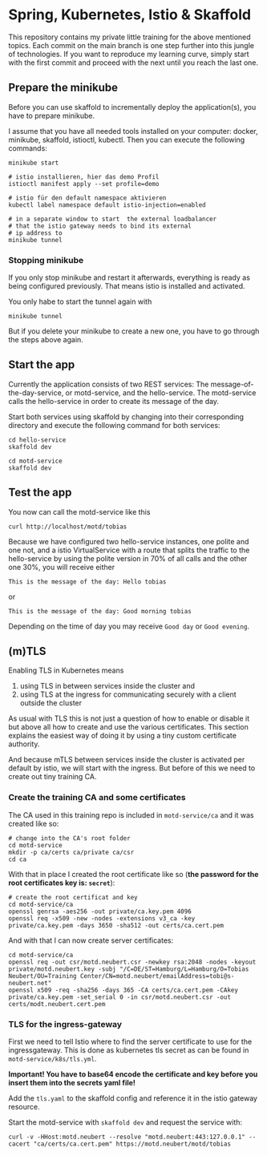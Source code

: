 # Spring, Kubernetes, Istio & Skaffold
This repository contains my private little training for the above mentioned topics. Each commit on the main branch is one step further into this jungle of technologies. If you want to reproduce my learning curve, simply start with the first commit and proceed with the next until you reach the last one.

## Prepare the minikube
Before you can use skaffold to incrementally deploy the application(s), you have to prepare minikube. 

I assume that you have all needed tools installed on your computer: docker, minikube, skaffold, istioctl, kubectl. Then you can execute the following commands:

    minikube start

    # istio installieren, hier das demo Profil
    istioctl manifest apply --set profile=demo

    # istio für den default namespace aktivieren
    kubectl label namespace default istio-injection=enabled

    # in a separate window to start  the external loadbalancer
    # that the istio gateway needs to bind its external
    # ip address to
    minikube tunnel

### Stopping minikube
If you only stop minikube and restart it afterwards, everything is ready as being configured previously. That means istio is installed and activated.

You only habe to start the tunnel again with

    minikube tunnel

But if you delete your minikube to create a new one, you have to go through the steps above again.

## Start the app
Currently the application consists of two REST services: The message-of-the-day-service, or motd-service, and the hello-service. The motd-service calls the hello-service in order to create its message of the day.

Start both services using skaffold by changing into their corresponding directory and execute the following command for both services:

    cd hello-service
    skaffold dev

    cd motd-service
    skaffold dev

## Test the app
You now can call the motd-service like this

    curl http://localhost/motd/tobias

Because we have configured two hello-service instances, one polite and one not, and a istio VirtualService with a route that splits the traffic to the hello-service by using the polite version in 70% of all calls and the other one 30%, you will receive either

    This is the message of the day: Hello tobias

or

    This is the message of the day: Good morning tobias

Depending on the time of day you may receive ```Good day``` or ```Good evening```.

## (m)TLS
Enabling TLS in Kubernetes means

1. using TLS in between services inside the cluster and
2. using TLS at the ingress for communicating securely with a client outside the cluster
   
As usual with TLS this is not just a question of how to enable or disable it but above all how to create and use the various certificates. This section explains the easiest way of doing it by using a tiny custom certificate authority.

And because mTLS between services inside the cluster is activated per default by istio, we will start with the ingress. But before of this we need to create out tiny training CA.

### Create the training CA and some certificates
The CA used in this training repo is included in ```motd-service/ca``` and it was created like so:

    # change into the CA's root folder
    cd motd-service
    mkdir -p ca/certs ca/private ca/csr 
    cd ca

With that in place I created the root certificate like so (**the password for the root certificates key is: ```secret```**):

    # create the root certificat and key
    cd motd-service/ca
    openssl genrsa -aes256 -out private/ca.key.pem 4096
    openssl req -x509 -new -nodes -extensions v3_ca -key private/ca.key.pem -days 3650 -sha512 -out certs/ca.cert.pem

And with that I can now create server certificates:

    cd motd-service/ca
    openssl req -out csr/motd.neubert.csr -newkey rsa:2048 -nodes -keyout private/motd.neubert.key -subj "/C=DE/ST=Hamburg/L=Hamburg/O=Tobias Neubert/OU=Training Center/CN=motd.neubert/emailAddress=tobi@s-neubert.net"
    openssl x509 -req -sha256 -days 365 -CA certs/ca.cert.pem -CAkey private/ca.key.pem -set_serial 0 -in csr/motd.neubert.csr -out certs/modt.neubert.cert.pem

### TLS for the ingress-gateway
First we need to tell Istio where to find the server certificate to use for the ingressgateway. This is done as kubernetes tls secret as can be found in ```motd-service/k8s/tls.yml```.

**Important! You have to base64 encode the certificate and key before you insert them into the secrets yaml file!**

Add the ```tls.yaml``` to the skaffold config and reference it in the istio gateway resource. 

Start the motd-service with ```skaffold dev``` and request the service with:

    curl -v -HHost:motd.neubert --resolve "motd.neubert:443:127.0.0.1" --cacert "ca/certs/ca.cert.pem" https://motd.neubert/motd/tobias



